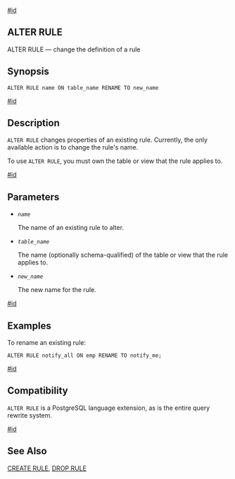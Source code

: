 [#id](#SQL-ALTERRULE)

## ALTER RULE

ALTER RULE — change the definition of a rule

## Synopsis

```
ALTER RULE name ON table_name RENAME TO new_name
```

[#id](#id-1.9.3.28.5)

## Description

`ALTER RULE` changes properties of an existing rule. Currently, the only available action is to change the rule's name.

To use `ALTER RULE`, you must own the table or view that the rule applies to.

[#id](#id-1.9.3.28.6)

## Parameters

- _`name`_

  The name of an existing rule to alter.

- _`table_name`_

  The name (optionally schema-qualified) of the table or view that the rule applies to.

- _`new_name`_

  The new name for the rule.

[#id](#id-1.9.3.28.7)

## Examples

To rename an existing rule:

```
ALTER RULE notify_all ON emp RENAME TO notify_me;
```

[#id](#id-1.9.3.28.8)

## Compatibility

`ALTER RULE` is a PostgreSQL language extension, as is the entire query rewrite system.

[#id](#id-1.9.3.28.9)

## See Also

[CREATE RULE](sql-createrule), [DROP RULE](sql-droprule)
